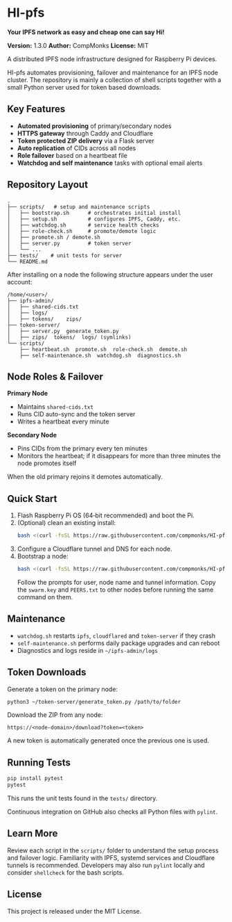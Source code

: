 # HI-pfs

**Your IPFS network as easy and cheap one can say Hi!**

**Version:** 1.3.0
**Author:** CompMonks
**License:** MIT


A distributed IPFS node infrastructure designed for Raspberry Pi devices.

HI-pfs automates provisioning, failover and maintenance for an IPFS node cluster. The
repository is mainly a collection of shell scripts together with a small Python
server used for token based downloads.

## Key Features

- **Automated provisioning** of primary/secondary nodes
- **HTTPS gateway** through Caddy and Cloudflare
- **Token protected ZIP delivery** via a Flask server
- **Auto replication** of CIDs across all nodes
- **Role failover** based on a heartbeat file
- **Watchdog and self maintenance** tasks with optional email alerts

## Repository Layout

```
.
├── scripts/   # setup and maintenance scripts
│   ├── bootstrap.sh      # orchestrates initial install
│   ├── setup.sh          # configures IPFS, Caddy, etc.
│   ├── watchdog.sh       # service health checks
│   ├── role-check.sh     # promote/demote logic
│   ├── promote.sh / demote.sh
│   ├── server.py         # token server
│   └── ...
├── tests/    # unit tests for server
└── README.md
```

After installing on a node the following structure appears under the user
account:

```
/home/<user>/
├── ipfs-admin/
│   ├── shared-cids.txt
│   ├── logs/
│   ├── tokens/    zips/
├── token-server/
│   ├── server.py  generate_token.py
│   ├── zips/  tokens/  logs/ (symlinks)
└── scripts/
    ├── heartbeat.sh  promote.sh  role-check.sh  demote.sh
    ├── self-maintenance.sh  watchdog.sh  diagnostics.sh
```

## Node Roles & Failover

**Primary Node**
- Maintains `shared-cids.txt`
- Runs CID auto-sync and the token server
- Writes a heartbeat every minute

**Secondary Node**
- Pins CIDs from the primary every ten minutes
- Monitors the heartbeat; if it disappears for more than three minutes the node
  promotes itself

When the old primary rejoins it demotes automatically.

## Quick Start

1. Flash Raspberry Pi OS (64‑bit recommended) and boot the Pi.
2. (Optional) clean an existing install:
   ```bash
   bash <(curl -fsSL https://raw.githubusercontent.com/compmonks/HI-pfs/main/scripts/init.sh)
   ```
3. Configure a Cloudflare tunnel and DNS for each node.
4. Bootstrap a node:
   ```bash
   bash <(curl -fsSL https://raw.githubusercontent.com/compmonks/HI-pfs/main/scripts/bootstrap.sh)
   ```
   Follow the prompts for user, node name and tunnel information. Copy the
   `swarm.key` and `PEERS.txt` to other nodes before running the same command on
   them.

## Maintenance

- `watchdog.sh` restarts `ipfs`, `cloudflared` and `token-server` if they crash
- `self-maintenance.sh` performs daily package upgrades and can reboot
- Diagnostics and logs reside in `~/ipfs-admin/logs`

## Token Downloads

Generate a token on the primary node:
```bash
python3 ~/token-server/generate_token.py /path/to/folder
```
Download the ZIP from any node:
```
https://<node-domain>/download?token=<token>
```
A new token is automatically generated once the previous one is used.

## Running Tests

```bash
pip install pytest
pytest
```

This runs the unit tests found in the `tests/` directory.

Continuous integration on GitHub also checks all Python files with `pylint`.

## Learn More

Review each script in the `scripts/` folder to understand the setup process and
failover logic. Familiarity with IPFS, systemd services and Cloudflare tunnels is
recommended. Developers may also run `pylint` locally and consider
`shellcheck` for the bash scripts.

## License

This project is released under the MIT License.
